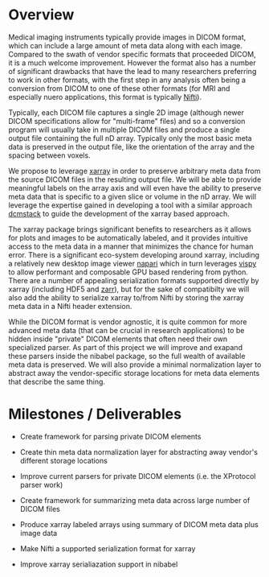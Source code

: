 
Overview
========

Medical imaging instruments typically provide images in DICOM format, which can
include a large amount of meta data along with each image. Compared to the swath
of vendor specific formats that proceeded DICOM, it is a much welcome
improvement. However the format also has a number of significant drawbacks that
have the lead to many researchers preferring to work in other formats, with the
first step in any analysis often being a conversion from DICOM to one of these
other formats (for MRI and especially nuero applications, this format is
typically [Nifti](https://nifti.nimh.nih.gov/)).

Typically, each DICOM file captures a single 2D image (although newer DICOM
specifications allow for "multi-frame" files) and so a conversion program will
usually take in multiple DICOM files and produce a single output file containing
the full nD array. Typically only the most basic meta data is preserved in
the output file, like the orientation of the array and the spacing between voxels.

We propose to leverage [xarray](http://xarray.pydata.org/en/stable/) in order to
preserve arbitrary meta data from the source DICOM files in the resulting output
file. We will be able to provide meaningful labels on the array axis and will
even have the ability to preserve meta data that is specific to a given
slice or volume in the nD array. We will leverage the expertise gained in developing
a tool with a similar approach [dcmstack](https://github.com/moloney/dcmstack) to
guide the development of the xarray based approach.

The xarray package brings significant benefits to researchers as it allows for
plots and images to be automatically labeled, and it provides intuitive access
to the meta data in a manner that minimizes the chance for human error.
There is a significant eco-system developing around xarray, including a relatively
new desktop image viewer [napari](https://napari.org/) which in turn leverages
[vispy](http://vispy.org/) to allow performant and composable GPU based rendering
from python. There are a number of appealing serialization formats supported
directly by xarray (including HDF5 and [zarr](https://zarr.readthedocs.io/en/stable/)),
but for the sake of compatibilty we will also add the ability to serialize xarray
to/from Nifti by storing the xarray meta data in a Nifti header extension.

While the DICOM format is vendor agnostic, it is quite common for more advanced
meta data (that can be crucial in research applications) to be hidden inside
"private" DICOM elements that often need their own specialized parser. As part of
this project we will improve and exapand these parsers inside the nibabel
package, so the full wealth of available meta data is preserved. We will also
provide a minimal normalization layer to abstract away the vendor-specific
storage locations for meta data elements that describe the same thing.


Milestones / Deliverables
=========================

* Create framework for parsing private DICOM elements

* Create thin meta data normalization layer for abstracting away vendor's different storage locations

* Improve current parsers for private DICOM elements (i.e. the XProtocol parser work)

* Create framework for summarizing meta data across large number of DICOM files

* Produce xarray labeled arrays using summary of DICOM meta data plus image data

* Make Nifti a supported serialization format for xarray

* Improve xarray serialiazation support in nibabel






